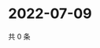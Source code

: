 # 2022-07-09

共 0 条

<!-- BEGIN WEIBO -->
<!-- 最后更新时间 Sat Jul 09 2022 01:26:05 GMT+0800 (China Standard Time) -->

<!-- END WEIBO -->
